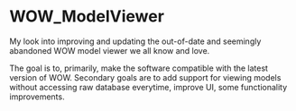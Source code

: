 # WOW_ModelViewer
My look into improving and updating the out-of-date and seemingly abandoned WOW model viewer we all know and love.

The goal is to, primarily, make the software compatible with the latest version of WOW. Secondary goals are to add support for viewing models without accessing raw database everytime, improve UI, some functionality improvements.
